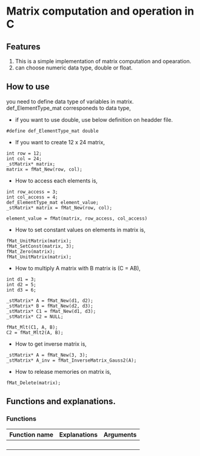 
# Matrix computation and operation in C
## Features
 1. This is a simple implementation of matrix computation and opearation.  
 2. can choose numeric data type, double or float.


## How to use  
 you need to define data type of variables in matrix.  
def_ElementType_mat corresponeds to data type, 

* if you want to use double, use below definition on headder file.  
```
#define def_ElementType_mat double
```

* If you want to create 12 x 24 matrix, 
```
int row = 12;
int col = 24;
_stMatrix* matrix;
matrix = fMat_New(row, col);
```

* How to access each elements is, 
```
int row_access = 3;
int col_access = 4;
def_ElementType_mat element_value;
_stMatrix* matrix = fMat_New(row, col);

element_value = fMat(matrix, row_access, col_access)
```

* How to set constant values on elements in matrix is,
```
fMat_UnitMatrix(matrix);
fMat_SetConst(matrix, 3);
fMat_Zero(matrix);
fMat_UnitMatrix(matrix);
```

* How to multiply A matrix with B matrix is (C = AB),
```
int d1 = 3;
int d2 = 5;
int d3 = 6;

_stMatrix* A = fMat_New(d1, d2);
_stMatrix* B = fMat_New(d2, d3);
_stMatrix* C1 = fMat_New(d1, d3);
_stMatrix* C2 = NULL;

fMat_Mlt(C1, A, B);
C2 = fMat_Mlt2(A, B);
```

* How to get inverse matrix is,
```
_stMatrix* A = fMat_New(3, 3);
_stMatrix* A_inv = fMat_InverseMatrix_Gauss2(A);
```

* How to release memories on matrix is,
```
fMat_Delete(matrix);
```





## Functions and explanations.

### Functions
|Function name|Explanations|Arguments|
|:---|:---|:---|
||||
||||
||||
||||
